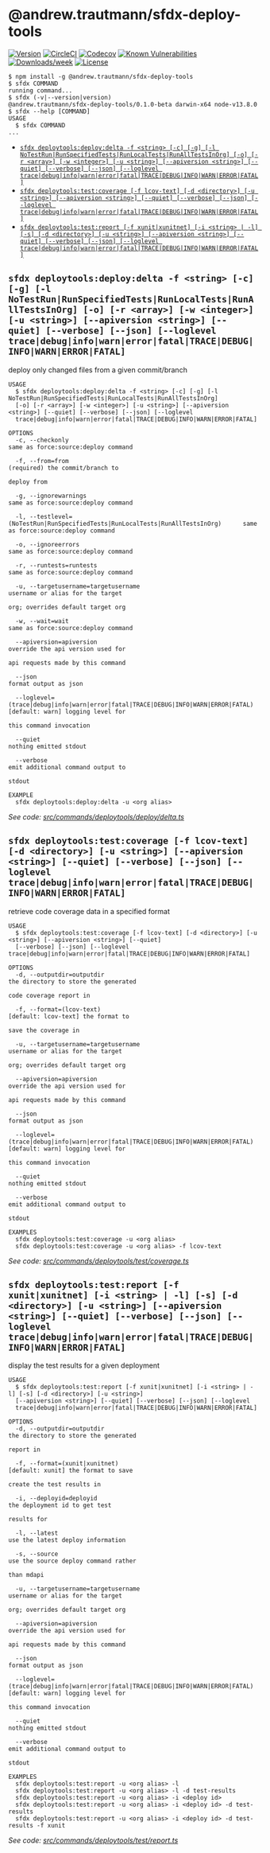 @andrew.trautmann/sfdx-deploy-tools
=====================



[![Version](https://img.shields.io/npm/v/@andrew.trautmann/sfdx-deploy-tools.svg)](https://npmjs.org/package/@andrew.trautmann/sfdx-deploy-tools)
[![CircleCI](https://circleci.com/gh/atraut93/sfdx-deploy-tools/tree/master.svg?style=shield)](https://circleci.com/gh/atraut93/sfdx-deploy-tools/tree/master)
[![Codecov](https://codecov.io/gh/atraut93/sfdx-deploy-tools/branch/master/graph/badge.svg)](https://codecov.io/gh/atraut93/sfdx-deploy-tools)
[![Known Vulnerabilities](https://snyk.io/test/github/atraut93/sfdx-deploy-tools/badge.svg)](https://snyk.io/test/github/atraut93/sfdx-deploy-tools)
[![Downloads/week](https://img.shields.io/npm/dw/@andrew.trautmann/sfdx-deploy-tools.svg)](https://npmjs.org/package/@andrew.trautmann/sfdx-deploy-tools)
[![License](https://img.shields.io/npm/l/@andrew.trautmann/sfdx-deploy-tools.svg)](https://github.com/andrew.trautmann/sfdx-deploy-tools/blob/master/package.json)

<!-- toc -->

<!-- tocstop -->
<!-- install -->
<!-- usage -->
```sh-session
$ npm install -g @andrew.trautmann/sfdx-deploy-tools
$ sfdx COMMAND
running command...
$ sfdx (-v|--version|version)
@andrew.trautmann/sfdx-deploy-tools/0.1.0-beta darwin-x64 node-v13.8.0
$ sfdx --help [COMMAND]
USAGE
  $ sfdx COMMAND
...
```
<!-- usagestop -->
<!-- commands -->
* [`sfdx deploytools:deploy:delta -f <string> [-c] [-g] [-l NoTestRun|RunSpecifiedTests|RunLocalTests|RunAllTestsInOrg] [-o] [-r <array>] [-w <integer>] [-u <string>] [--apiversion <string>] [--quiet] [--verbose] [--json] [--loglevel trace|debug|info|warn|error|fatal|TRACE|DEBUG|INFO|WARN|ERROR|FATAL]`](#sfdx-deploytoolsdeploydelta--f-string--c--g--l-notestrunrunspecifiedtestsrunlocaltestsrunalltestsinorg--o--r-array--w-integer--u-string---apiversion-string---quiet---verbose---json---loglevel-tracedebuginfowarnerrorfataltracedebuginfowarnerrorfatal)
* [`sfdx deploytools:test:coverage [-f lcov-text] [-d <directory>] [-u <string>] [--apiversion <string>] [--quiet] [--verbose] [--json] [--loglevel trace|debug|info|warn|error|fatal|TRACE|DEBUG|INFO|WARN|ERROR|FATAL]`](#sfdx-deploytoolstestcoverage--f-lcov-text--d-directory--u-string---apiversion-string---quiet---verbose---json---loglevel-tracedebuginfowarnerrorfataltracedebuginfowarnerrorfatal)
* [`sfdx deploytools:test:report [-f xunit|xunitnet] [-i <string> | -l] [-s] [-d <directory>] [-u <string>] [--apiversion <string>] [--quiet] [--verbose] [--json] [--loglevel trace|debug|info|warn|error|fatal|TRACE|DEBUG|INFO|WARN|ERROR|FATAL]`](#sfdx-deploytoolstestreport--f-xunitxunitnet--i-string---l--s--d-directory--u-string---apiversion-string---quiet---verbose---json---loglevel-tracedebuginfowarnerrorfataltracedebuginfowarnerrorfatal)

## `sfdx deploytools:deploy:delta -f <string> [-c] [-g] [-l NoTestRun|RunSpecifiedTests|RunLocalTests|RunAllTestsInOrg] [-o] [-r <array>] [-w <integer>] [-u <string>] [--apiversion <string>] [--quiet] [--verbose] [--json] [--loglevel trace|debug|info|warn|error|fatal|TRACE|DEBUG|INFO|WARN|ERROR|FATAL]`

deploy only changed files from a given commit/branch

```
USAGE
  $ sfdx deploytools:deploy:delta -f <string> [-c] [-g] [-l NoTestRun|RunSpecifiedTests|RunLocalTests|RunAllTestsInOrg] 
  [-o] [-r <array>] [-w <integer>] [-u <string>] [--apiversion <string>] [--quiet] [--verbose] [--json] [--loglevel 
  trace|debug|info|warn|error|fatal|TRACE|DEBUG|INFO|WARN|ERROR|FATAL]

OPTIONS
  -c, --checkonly                                                                   same as force:source:deploy command

  -f, --from=from                                                                   (required) the commit/branch to
                                                                                    deploy from

  -g, --ignorewarnings                                                              same as force:source:deploy command

  -l, --testlevel=(NoTestRun|RunSpecifiedTests|RunLocalTests|RunAllTestsInOrg)      same as force:source:deploy command

  -o, --ignoreerrors                                                                same as force:source:deploy command

  -r, --runtests=runtests                                                           same as force:source:deploy command

  -u, --targetusername=targetusername                                               username or alias for the target
                                                                                    org; overrides default target org

  -w, --wait=wait                                                                   same as force:source:deploy command

  --apiversion=apiversion                                                           override the api version used for
                                                                                    api requests made by this command

  --json                                                                            format output as json

  --loglevel=(trace|debug|info|warn|error|fatal|TRACE|DEBUG|INFO|WARN|ERROR|FATAL)  [default: warn] logging level for
                                                                                    this command invocation

  --quiet                                                                           nothing emitted stdout

  --verbose                                                                         emit additional command output to
                                                                                    stdout

EXAMPLE
  sfdx deploytools:deploy:delta -u <org alias>
```

_See code: [src/commands/deploytools/deploy/delta.ts](https://github.com/atraut93/sfdx-deploy-tools/blob/v0.1.0-beta/src/commands/deploytools/deploy/delta.ts)_

## `sfdx deploytools:test:coverage [-f lcov-text] [-d <directory>] [-u <string>] [--apiversion <string>] [--quiet] [--verbose] [--json] [--loglevel trace|debug|info|warn|error|fatal|TRACE|DEBUG|INFO|WARN|ERROR|FATAL]`

retrieve code coverage data in a specified format

```
USAGE
  $ sfdx deploytools:test:coverage [-f lcov-text] [-d <directory>] [-u <string>] [--apiversion <string>] [--quiet] 
  [--verbose] [--json] [--loglevel trace|debug|info|warn|error|fatal|TRACE|DEBUG|INFO|WARN|ERROR|FATAL]

OPTIONS
  -d, --outputdir=outputdir                                                         the directory to store the generated
                                                                                    code coverage report in

  -f, --format=(lcov-text)                                                          [default: lcov-text] the format to
                                                                                    save the coverage in

  -u, --targetusername=targetusername                                               username or alias for the target
                                                                                    org; overrides default target org

  --apiversion=apiversion                                                           override the api version used for
                                                                                    api requests made by this command

  --json                                                                            format output as json

  --loglevel=(trace|debug|info|warn|error|fatal|TRACE|DEBUG|INFO|WARN|ERROR|FATAL)  [default: warn] logging level for
                                                                                    this command invocation

  --quiet                                                                           nothing emitted stdout

  --verbose                                                                         emit additional command output to
                                                                                    stdout

EXAMPLES
  sfdx deploytools:test:coverage -u <org alias>
  sfdx deploytools:test:coverage -u <org alias> -f lcov-text
```

_See code: [src/commands/deploytools/test/coverage.ts](https://github.com/atraut93/sfdx-deploy-tools/blob/v0.1.0-beta/src/commands/deploytools/test/coverage.ts)_

## `sfdx deploytools:test:report [-f xunit|xunitnet] [-i <string> | -l] [-s] [-d <directory>] [-u <string>] [--apiversion <string>] [--quiet] [--verbose] [--json] [--loglevel trace|debug|info|warn|error|fatal|TRACE|DEBUG|INFO|WARN|ERROR|FATAL]`

display the test results for a given deployment

```
USAGE
  $ sfdx deploytools:test:report [-f xunit|xunitnet] [-i <string> | -l] [-s] [-d <directory>] [-u <string>] 
  [--apiversion <string>] [--quiet] [--verbose] [--json] [--loglevel 
  trace|debug|info|warn|error|fatal|TRACE|DEBUG|INFO|WARN|ERROR|FATAL]

OPTIONS
  -d, --outputdir=outputdir                                                         the directory to store the generated
                                                                                    report in

  -f, --format=(xunit|xunitnet)                                                     [default: xunit] the format to save
                                                                                    create the test results in

  -i, --deployid=deployid                                                           the deployment id to get test
                                                                                    results for

  -l, --latest                                                                      use the latest deploy information

  -s, --source                                                                      use the source deploy command rather
                                                                                    than mdapi

  -u, --targetusername=targetusername                                               username or alias for the target
                                                                                    org; overrides default target org

  --apiversion=apiversion                                                           override the api version used for
                                                                                    api requests made by this command

  --json                                                                            format output as json

  --loglevel=(trace|debug|info|warn|error|fatal|TRACE|DEBUG|INFO|WARN|ERROR|FATAL)  [default: warn] logging level for
                                                                                    this command invocation

  --quiet                                                                           nothing emitted stdout

  --verbose                                                                         emit additional command output to
                                                                                    stdout

EXAMPLES
  sfdx deploytools:test:report -u <org alias> -l
  sfdx deploytools:test:report -u <org alias> -l -d test-results
  sfdx deploytools:test:report -u <org alias> -i <deploy id>
  sfdx deploytools:test:report -u <org alias> -i <deploy id> -d test-results
  sfdx deploytools:test:report -u <org alias> -i <deploy id> -d test-results -f xunit
```

_See code: [src/commands/deploytools/test/report.ts](https://github.com/atraut93/sfdx-deploy-tools/blob/v0.1.0-beta/src/commands/deploytools/test/report.ts)_
<!-- commandsstop -->
